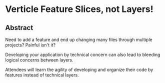 # Verticle Feature Slices, not Layers!

## Abstract

Need to add a feature and end up changing many files through multiple projects?  Painful isn't it?

Developing your application by technical concern can also lead to bleeding logical concerns between layers.

Attendees will learn the agility of developing and organize their code by features instead of technical layers.